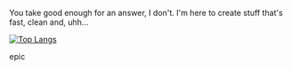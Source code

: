 You take good enough for an answer, I don't. I'm here to create stuff that's fast, clean and, uhh...

[![Top Langs](https://github-readme-stats.vercel.app/api/top-langs/?username=Zekiah-A&layout=compact&hide=shaderlab,hlsl,css)](https://github.com/anuraghazra/github-readme-stats)

epic
